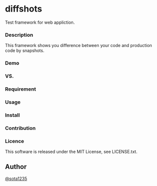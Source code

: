 diffshots
====

Test framework for web appliction.

### Description

This framework shows you difference between your code and production code by snapshots.

### Demo

### VS.

### Requirement

### Usage

### Install

### Contribution

### Licence

This software is released under the MIT License, see LICENSE.txt.

## Author

[@sota1235](https://github.com/sota1235)
